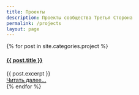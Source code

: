 ```yaml
---
title: Проекты
description: Проекты сообщества Третья Сторона
permalink: /projects
layout: page
---
```


<div class="flex">
{% for post in site.categories.project %}
<div class="content">
	<h4><a href="{{ post.url }}" title="{{ post.description }}">{{ post.title }}</a></h4>
	<div>{{ post.excerpt }}</div>
	<div class="right"><a href="{{ post.url }}" title="{{ post.description }}">Читать далее...</a></div>
</div>
{% endfor %}
</div>
